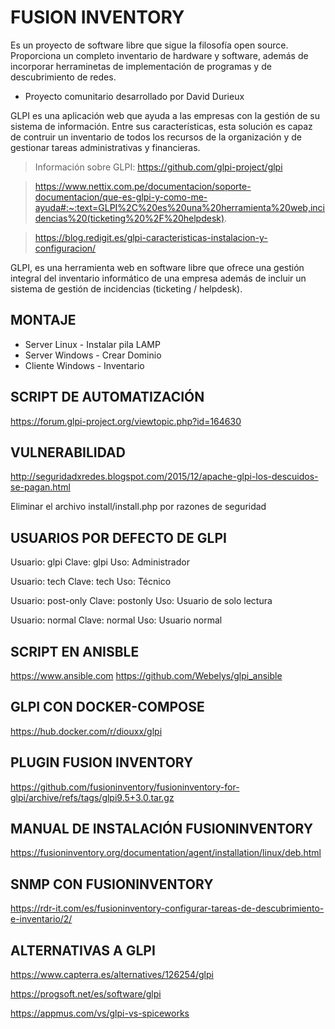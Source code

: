# FUSION INVENTORY

Es un proyecto de software libre que sigue la filosofía open source. Proporciona un completo inventario de hardware y software, además de incorporar herraminetas de implementación de programas y de descubrimiento de redes.

- Proyecto comunitario desarrollado por David Durieux

GLPI es una aplicación web que ayuda a las empresas con la gestión de su sistema de información. Entre sus características, esta solución es capaz de contruir un inventario de todos los recursos de la organización y de gestionar tareas administrativas y financieras. 

> Información sobre GLPI: https://github.com/glpi-project/glpi

> https://www.nettix.com.pe/documentacion/soporte-documentacion/que-es-glpi-y-como-me-ayuda#:~:text=GLPI%2C%20es%20una%20herramienta%20web,incidencias%20(ticketing%20%2F%20helpdesk).

> https://blog.redigit.es/glpi-caracteristicas-instalacion-y-configuracion/

GLPI, es una herramienta web en software libre que ofrece una gestión integral del inventario informático de una empresa además de incluir un sistema de gestión de incidencias (ticketing / helpdesk).


## MONTAJE

- Server Linux - Instalar pila LAMP
- Server Windows - Crear Dominio
- Cliente Windows - Inventario

## SCRIPT DE AUTOMATIZACIÓN

https://forum.glpi-project.org/viewtopic.php?id=164630

## VULNERABILIDAD
http://seguridadxredes.blogspot.com/2015/12/apache-glpi-los-descuidos-se-pagan.html

Eliminar el archivo install/install.php por razones de seguridad

## USUARIOS POR DEFECTO DE GLPI
Usuario: glpi
Clave: glpi
Uso: Administrador

Usuario: tech
Clave: tech
Uso: Técnico

Usuario: post-only
Clave: postonly
Uso: Usuario de solo lectura

Usuario: normal
Clave: normal
Uso: Usuario normal

## SCRIPT EN ANISBLE
https://www.ansible.com 
https://github.com/Webelys/glpi_ansible

## GLPI CON DOCKER-COMPOSE
https://hub.docker.com/r/diouxx/glpi

## PLUGIN FUSION INVENTORY
https://github.com/fusioninventory/fusioninventory-for-glpi/archive/refs/tags/glpi9.5+3.0.tar.gz

## MANUAL DE INSTALACIÓN FUSIONINVENTORY
https://fusioninventory.org/documentation/agent/installation/linux/deb.html


## SNMP CON FUSIONINVENTORY
https://rdr-it.com/es/fusioninventory-configurar-tareas-de-descubrimiento-e-inventario/2/

## ALTERNATIVAS A GLPI  
https://www.capterra.es/alternatives/126254/glpi

https://progsoft.net/es/software/glpi

https://appmus.com/vs/glpi-vs-spiceworks
